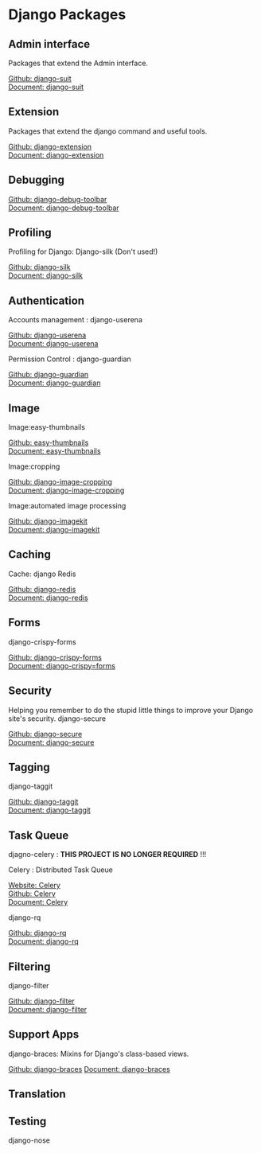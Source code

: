 # Django Packages

## Admin interface

Packages that extend the Admin interface.

[Github: django-suit](https://github.com/darklow/django-suit)  
[Document: django-suit](http://django-suit.readthedocs.org)

## Extension

Packages that extend the django command and useful tools.

[Github: django-extension](https://github.com/django-extensions/django-extensions/)  
[Document: django-extension](http://django-extensions.readthedocs.org/en/latest/)

## Debugging

[Github: django-debug-toolbar](https://github.com/django-debug-toolbar/django-debug-toolbar/)  
[Document: django-debug-toolbar](http://django-debug-toolbar.readthedocs.org/en/latest/)

## Profiling
Profiling for Django: Django-silk (Don't used!)

[Github: django-silk](https://github.com/mtford90/silk)  
[Document: django-silk](https://github.com/mtford90/silk)

## Authentication

Accounts management : django-userena

[Github: django-userena](https://github.com/bread-and-pepper/django-userena/)  
[Document: django-userena](http://docs.django-userena.org/en/latest/index.html)

Permission Control : django-guardian  

[Github: django-guardian](https://github.com/lukaszb/django-guardian)  
[Document: django-guardian](http://django-guardian.rtfd.org/)

## Image

Image:easy-thumbnails

[Github: easy-thumbnails](https://github.com/SmileyChris/easy-thumbnails)  
[Document: easy-thumbnails](http://easy-thumbnails.readthedocs.org/)

Image:cropping

[Github: django-image-cropping](https://github.com/jonasundderwolf/django-image-cropping)  
[Document: django-image-cropping](https://django-image-cropping.readthedocs.org/en/latest/)

Image:automated image processing 

[Github: django-imagekit](https://github.com/matthewwithanm/django-imagekit)  
[Document: django-imagekit](django-imagekit.rtfd.org)

## Caching

Cache: django Redis

[Github: django-redis](https://github.com/niwibe/django-redis)  
[Document: django-redis](http://niwibe.github.io/django-redis/)


## Forms

django-crispy-forms

[Github: django-crispy-forms](https://github.com/maraujop/django-crispy-forms/)  
[Document: django-crispy=forms](http://django-crispy-forms.readthedocs.org/en/latest/)


## Security

Helping you remember to do the stupid little things to improve your Django site's security.
django-secure

[Github: django-secure](https://github.com/carljm/django-secure/)  
[Document: django-secure](http://django-secure.readthedocs.org/en/v0.1.2/)

## Tagging

django-taggit

[Github: django-taggit](https://github.com/alex/django-taggit/)  
[Document: django-taggit](http://django-taggit.readthedocs.org)


## Task Queue

djagno-celery : **THIS PROJECT IS NO LONGER REQUIRED** !!!

Celery : Distributed Task Queue

[Website: Celery](http://www.celeryproject.org)    
[Github: Celery](https://github.com/celery/celery)     
[Document: Celery](http://docs.celeryproject.org/en/latest/index.html)


django-rq

[Github: django-rq](https://github.com/ui/django-rq)  
[Document: django-rq](https://github.com/ui/django-rq)

## Filtering

django-filter

[Github: django-filter](https://github.com/alex/django-filter/)  
[Document: django-filter](https://django-filter.readthedocs.org/en/latest/)

## Support Apps

django-braces: Mixins for Django's class-based views.

[Github: django-braces](https://github.com/brack3t/django-braces/)
[Document: django-braces](http://django-braces.readthedocs.org/en/latest/index.html)


## Translation

## Testing

django-nose


